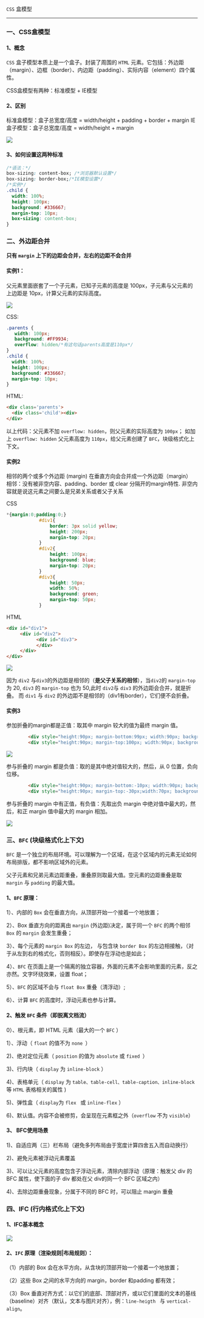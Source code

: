 `CSS` 盒模型

---

### 一、CSS盒模型

#### 1、概念

`CSS` 盒子模型本质上是一个盒子。封装了周围的 `HTML` 元素。它包括：外边距（margin）、边框（border）、内边距（padding）、实际内容（element）四个属性。

CSS盒模型有两种：标准模型 + IE模型

#### 2、区别

标准盒模型：盒子总宽度/高度 = width/height + padding + border + margin
IE盒子模型：盒子总宽度/高度 = width/height + margin 

![](E:\notes\pictures\html+css\CSS盒模型\CSS盒模型.png)



#### 3、如何设置这两种标准

```css
/*语法：*/
box-sizing: content-box; /*浏览器默认设置*/
box-sizing: border-box;/*IE模型设置*/
/*实例*/
.child {
  width: 100%;
  height: 100px;
  background: #336667;
  margin-top: 10px;
  box-sizing: content-box;  
}
```

### 二、外边距合并

**只有 `margin` 上下的边距会合并，左右的边距不会合并**

#### 实例1：

父元素里面嵌套了一个子元素，已知子元素的高度是 100px，子元素与父元素的上边距是 10px，计算父元素的实际高度。

![](E:\notes\pictures\Html+CSS\CSS盒模型\CSS盒模型-实例1.jpg)

CSS:

```css
.parents {
   width: 100px;
   background: #FF9934;
   overflow: hidden/*有这句话parents高度是110px*/
}
.child {
  width: 100%;
  height: 100px;
  background: #336667;
  margin-top: 10px;
}
```

HTML:

```html
<div class='parents'>
  <div class='child'><div>
</div>
```

以上代码：父元素不加 `overflow: hidden`，则父元素的实际高度为 `100px`；
如加上 `overflow: hidden` 父元素高度为  `110px`，给父元素创建了  `BFC`，块级格式化上下文。

#### 实例2

相邻的两个或多个外边距 (margin) 在垂直方向会合并成一个外边距（margin）
相邻：没有被非空内容、padding、border 或 clear 分隔开的margin特性. 非空内容就是说这元素之间要么是兄弟关系或者父子关系

CSS

```css
*{margin:0;padding:0;}
            #div1{
                border: 3px solid yellow;
                height: 200px;
                margin-top: 20px;
            }
            #div2{
                height: 100px;
                background: blue;
                margin-top: 20px;
            }
            #div3{
                height: 50px;
                width: 50%;
                background: green;
                margin-top: 50px;
            }
```

HTML

```html
<div id="div1">
     <div id="div2">
           <div id="div3">
           </div>
     </div>
</div>
```

![](E:\notes\pictures\HTML+CSS\CSS盒模型\外边距折叠.png)

因为 `div2` 与`div3`的外边距是相邻的（**是父子关系的相邻**），当`div2`的  `margin-top` 为 20, `div3` 的 `margin-top` 也为 50,此时 `div2`与 `div3` 的外边距会合并，就是折叠。
而 `div1` 与 `div2` 的外边距不是相邻的（div1有border），它们便不会折叠。

#### 实例3

参加折叠的margin都是正值：取其中 margin 较大的值为最终 margin 值。

```html
        <div style="height:90px; margin-bottom:99px; width:90px; background-color: red;">X</div>
        <div style="height:90px; margin-top:100px; width:90px; background-color: blue;">Y</div>
```

![](E:\notes\pictures\HTML+CSS\CSS盒模型\垂直方向外边距合并计算.png)

参与折叠的 margin 都是负值：取的是其中绝对值较大的，然后，从 0 位置，负向位移。

```html
        <div style="height:90px; margin-bottom:-10px; width:90px; background-color: red;">X</div>
        <div style="height:90px; margin-top:-30px;width:70px; background-color: blue;">Y</div>
```

参与折叠的 margin 中有正值，有负值：先取出负 margin 中绝对值中最大的，然后，和正 margin 值中最大的 margin 相加。

![](E:\notes\pictures\HTML+CSS\CSS盒模型\垂直方向外边距合并计算_2.png)

### 三、`BFC` (块级格式化上下文)

`BFC` 是一个独立的布局环境。可以理解为一个区域，在这个区域内的元素无论如何布局排版，都不影响区域外的元素。

父子元素和兄弟元素边距重叠，重叠原则取最大值。空元素的边距重叠是取 `margin` 与 `padding` 的最大值。

#### 1、`BFC` 原理：

1）、内部的 `Box` 会在垂直方向，从顶部开始一个接着一个地放置；

2）、Box 垂直方向的距离由 `margin` (外边距)决定，属于同一个 `BFC` 的两个相邻 `Box` 的 `margin` 会发生重叠；

3）、每个元素的 `margin Box` 的左边， 与包含块 `border Box` 的左边相接触，（对于从左到右的格式化，否则相反）。即使存在浮动也是如此；

4）、`BFC` 在页面上是一个隔离的独立容器，外面的元素不会影响里面的元素，反之亦然。文字环绕效果，设置 float；

5）、`BFC` 的区域不会与 `float Box` 重叠（清浮动）;

6）、计算 `BFC` 的高度时，浮动元素也参与计算。

#### 2、触发 `BFC` 条件（即脱离文档流）

0）、根元素，即 HTML 元素（最大的一个 `BFC` ）

1）、浮动（ `float` 的值不为 `none `）

2)、绝对定位元素（ `position` 的值为 `absolute` 或 `fixed `）

3)、行内块（ `display` 为 `inline-block` ）

4)、表格单元（ `display` 为 `table、table-cell、table-caption、inline-block` 等 `HTML` 表格相关的属性 )

5)、弹性盒（ `display`为  `flex ` 或  `inline-flex` ）

6)、默认值。内容不会被修剪，会呈现在元素框之外（`overflow` 不为  `visible`）

#### 3、 BFC使用场景

1)、自适应两（三）栏布局（避免多列布局由于宽度计算四舍五入而自动换行）

2)、避免元素被浮动元素覆盖

3)、可以让父元素的高度包含子浮动元素，清除内部浮动（原理：触发父 div 的 BFC 属性，使下面的子 div 都处在父 div的同一个 BFC 区域之内）

4)、去除边距重叠现象，分属于不同的 BFC 时，可以阻止 margin 重叠

### 四、IFC (行内格式化上下文)

#### 1、IFC基本概念

![](E:\notes\pictures\Html+CSS\CSS盒模型\IFC基本概念.jpg)

#### 2、`IFC` 原理（渲染规则|布局规则）：

（1）内部的 Box 会在水平方向，从含块的顶部开始一个接着一个地放置；

（2）这些 Box 之间的水平方向的 margin，border 和padding 都有效；

（3）Box 垂直对齐方式：以它们的底部、顶部对齐，或以它们里面的文本的基线（baseline）对齐（默认，文本与图片对齐），例：`line-heigth ` 与 `vertical-align`。



